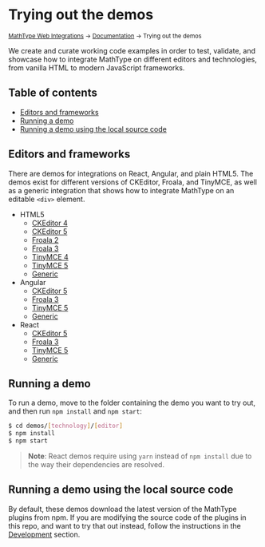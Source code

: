 # Trying out the demos

<small>[MathType Web Integrations](../../README.md) → [Documentation](../README.md) → Trying out the demos</small>

We create and curate working code examples in order to test, validate, and showcase how to integrate MathType on different editors and technologies, from vanilla HTML to modern JavaScript frameworks.

## Table of contents

- [Editors and frameworks](#editors-and-frameworks)
- [Running a demo](#running-a-demo)
- [Running a demo using the local source code](#running-a-demo-using-the-local-source-code)

## Editors and frameworks

There are demos for integrations on React, Angular, and plain HTML5.
The demos exist for different versions of CKEditor, Froala, and TinyMCE, as well as a generic integration that shows how to integrate MathType on an editable `<div>` element.

- HTML5
    - [CKEditor 4](../../demos/html5/ckeditor4)
    - [CKEditor 5](../../demos/html5/ckeditor5)
    - [Froala 2](../../demos/html5/froala2)
    - [Froala 3](../../demos/html5/froala3)
    - [TinyMCE 4](../../demos/html5/tinymce4)
    - [TinyMCE 5](../../demos/html5/tinymce5)
    - [Generic](../../demos/html5/generic)
- Angular
    - [CKEditor 5](../../demos/angular/ckeditor5/README.md)
    - [Froala 3](../../demos/angular/froala3/README.md)
    - [TinyMCE 5](../../demos/angular/tinymce5/README.md)
    - [Generic](../../demos/angular/generic/README.md)
- React
    - [CKEditor 5](../../demos/react/ckeditor5/README.md)
    - [Froala 3](../../demos/react/froala3/README.md)
    - [TinyMCE 5](../../demos/react/tinymce5/README.md)
    - [Generic](../../demos/react/generic/README.md)

## Running a demo

To run a demo, move to the folder containing the demo you want to try out, and then run `npm install` and `npm start`:

```sh
$ cd demos/[technology]/[editor]
$ npm install
$ npm start
```

> **Note**: React demos require using `yarn` instead of `npm install` due to the way their dependencies are resolved.

## Running a demo using the local source code

By default, these demos download the latest version of the MathType plugins from npm.
If you are modifying the source code of the plugins in this repo, and want to try that out instead, follow the instructions in the [Development](../development/demos/README.md) section.
